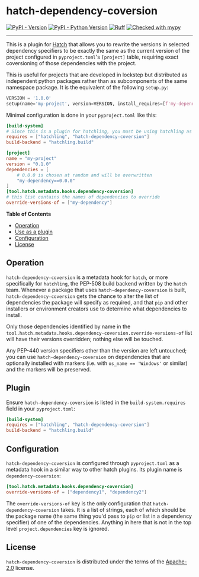 # hatch-dependency-coversion

[![PyPI - Version](https://img.shields.io/pypi/v/hatch-dependency-coversion.svg)](https://pypi.org/project/hatch-dependency-coversion)
[![PyPI - Python Version](https://img.shields.io/pypi/pyversions/hatch-dependency-coversion.svg)](https://pypi.org/project/hatch-dependency-coversion)
[![Ruff](https://img.shields.io/endpoint?url=https://raw.githubusercontent.com/astral-sh/ruff/main/assets/badge/v2.json)](https://github.com/astral-sh/ruff)
[![Checked with mypy](http://www.mypy-lang.org/static/mypy_badge.svg)](http://mypy-lang.org/)

-----

This is a plugin for [Hatch](https://github.com/pypa/hatch) that allows you to rewrite the versions in selected dependency specifiers to be exactly the same as the current version of the project configured in `pyproject.toml`'s `[project]` table, requiring exact coversioning of those dependencies with the project.

This is useful for projects that are developed in lockstep but distributed as independent python packages rather than as subcomponents of the same namespace package. It is the equivalent of the following `setup.py`:

``` python
VERSION = '1.0.0'
setup(name='my-project', version=VERSION, install_requires=[f'my-dependency=={VERSION}'])
```

Minimal configuration is done in your `pyproject.toml` like this:

``` toml
[build-system]
# Since this is a plugin for hatchling, you must be using hatchling as your build backend
requires = ["hatchling", "hatch-dependency-coversion"]
build-backend = "hatchling.build"

[project]
name = "my-project"
version = "0.1.0"
dependencies = [
    # 0.0.0 is chosen at random and will be overwritten
    "my-dependency==0.0.0"
]
[tool.hatch.metadata.hooks.dependency-coversion]
# this list contains the names of dependencies to override
override-versions-of = ["my-dependency"]
```

**Table of Contents**

- [Operation](#operation)
- [Use as a plugin](#plugin)
- [Configuration](#configuration)
- [License](#license)

## Operation

`hatch-dependency-coversion` is a metadata hook for `hatch`, or more specifically for `hatchling`, the PEP-508 build backend written by the `hatch` team. Whenever a package that uses `hatch-dependency-coversion` is built, `hatch-dependency-coversion` gets the chance to alter the list of dependencies the package will specify as required, and that `pip` and other installers or environment creators use to determine what dependencies to install.

Only those dependencies identified by name in the `tool.hatch.metadata.hooks.dependency-coversion.override-versions-of` list will have their versions overridden; nothing else will be touched.

Any PEP-440 version specifiers other than the version are left untouched; you can use `hatch-dependency-coversion` on dependencies that are optionally installed with markers (i.e. with `os_name == 'Windows'` or similar) and the markers will be preserved.


## Plugin

Ensure `hatch-dependency-coversion` is listed in the `build-system.requires` field in your `pyproject.toml`:

``` toml
[build-system]
requires = ["hatchling", "hatch-dependency-coversion"]
build-backend = "hatchling.build"
```

## Configuration

`hatch-dependency-coversion` is configured through `pyproject.toml` as a metadata hook in a similar way to other hatch plugins. Its plugin name is `dependency-coversion`:

``` toml
[tool.hatch.metadata.hooks.dependency-coversion]
override-versions-of = ["dependency1", "dependency2"]
```

The `override-versions-of` key is the only configuration that `hatch-dependency-coversion` takes. It is a list of strings, each of which should be the package name (the same thing you'd pass to `pip` or list in a dependency specifier) of one of the dependencies. Anything in here that is not in the top level `project.dependencies` key is ignored.

## License

`hatch-dependency-coversion` is distributed under the terms of the [Apache-2.0](https://spdx.org/licenses/Apache-2.0.html) license.
